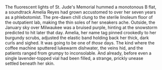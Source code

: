 The fluorescent lights of St. Jude's Memorial hummed a monotonous B flat, a soundtrack Amelia Reyes had grown accustomed to over her seven years as a phlebotomist.  The pre-dawn chill clung to the sterile linoleum floor of the outpatient lab, making the thin soles of her sneakers ache. Outside, the January sky over Milwaukee was a bruised purple, hinting at the snowstorm predicted to hit later that day.  Amelia, her name tag pinned crookedly to her burgundy scrubs, adjusted the elastic band holding back her thick, dark curls and sighed.  It was going to be one of *those* days.  The kind where the coffee machine sputtered lukewarm dishwater, the veins hid, and the patients ranged from grumpy to inconsolable.  And already, before even a single lavender-topped vial had been filled, a strange, prickly unease settled beneath her skin.
